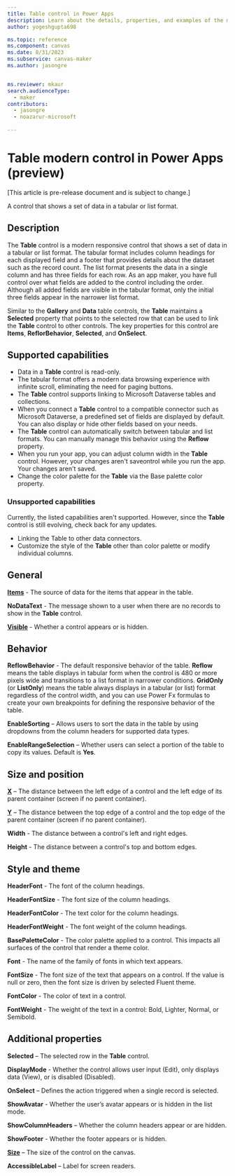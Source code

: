 ```yaml
---
title: Table control in Power Apps
description: Learn about the details, properties, and examples of the modern Table control in Power Apps.
author: yogeshgupta698

ms.topic: reference
ms.component: canvas
ms.date: 8/31/2023
ms.subservice: canvas-maker
ms.author: jasongre


ms.reviewer: mkaur
search.audienceType: 
  - maker
contributors:
  - jasongre
  - noazarur-microsoft
  
---
```

# Table modern control in Power Apps (preview)

[This article is pre-release document and is subject to change.]

A control that shows a set of data in a tabular or list format.

## Description
The **Table** control is a modern responsive control that shows a set of data in a tabular or list format. The tabular format includes column headings for each displayed field and a footer that provides details about the dataset such as the record count. The list format presents the data in a single column and has three fields for each row. As an app maker, you have full control over what fields are added to the control including the order. Although all added fields are visible in the tabular format, only the initial three fields appear in the narrower list format.

Similar to the **Gallery** and **Data** table controls, the **Table** maintains a **Selected** property that points to the selected row that can be used to link the **Table** control to other controls. The key properties for this control are **Items**, **ReflorBehavior**, **Selected**, and **OnSelect**.

## Supported capabilities

- Data in a **Table** control is read-only.
- The tabular format offers a modern data browsing experience with infinite scroll, eliminating the need for paging buttons.
- The **Table** control supports linking to Microsoft Dataverse tables and collections.
- When you connect a **Table** control to a compatible connector such as Microsoft Dataverse, a predefined set of fields are displayed by default. You can also display or hide other fields based on your needs.
- The **Table** control can automatically switch between tabular and list formats. You can manually manage this behavior using the **Reflow** property.
- When you run your app, you can adjust column width in the **Table** control. However, your changes aren't saveontrol while you run the app. Your changes aren't saved.
- Change the color palette for the **Table** via the Base palette color property. 

### Unsupported capabilities
Currently, the listed capabilities aren't supported. However, since the **Table** control is still evolving, check back for any updates.

* Linking the Table to other data connectors.
* Customize the style of the **Table** other than color palette or modify individual columns.


## General

**[Items](../properties-core.md)** - The source of data for the items that appear in the table.

**NoDataText** - The message shown to a user when there are no records to show in the **Table** control. 

**[Visible](../properties-core.md)** - Whether a control appears or is hidden.

## Behavior 

**ReflowBehavior** - The default responsive behavior of the table. **Reflow** means the table displays in tabular form when the control is 480 or more pixels wide and transitions to a list format in narrower conditions. **GridOnly** (or **ListOnly**) means the table always displays in a tabular (or list) format regardless of the control width, and you can use Power Fx formulas to create your own breakpoints for defining the responsive behavior of the table.

**EnableSorting** – Allows users to sort the data in the table by using dropdowns from the column headers for supported data types. 

**EnableRangeSelection** – Whether users can select a portion of the table to copy its values. Default is **Yes**. 

## Size and position 

**[X](../properties-size-location.md)** – The distance between the left edge of a control and the left edge of its parent container (screen if no parent container).

**[Y](../properties-size-location.md)** – The distance between the top edge of a control and the top edge of the parent container (screen if no parent container).

**Width** - The distance between a control's left and right edges. 

**Height** - The distance between a control's top and bottom edges. 


## Style and theme 

**HeaderFont** - The font of the column headings. 

**HeaderFontSize** - The font size of the column headings. 

**HeaderFontColor** - The text color for the column headings. 

**HeaderFontWeight** - The font weight of the column headings. 

**BasePaletteColor** - The color palette applied to a control. This impacts all surfaces of the control that render a theme color. 

**Font** - The name of the family of fonts in which text appears. 

**FontSize** - The font size of the text that appears on a control. If the value is null or zero, then the font size is driven by selected Fluent theme. 

**FontColor** - The color of text in a control. 

**FontWeight** - The weight of the text in a control: Bold, Lighter, Normal, or Semibold. 

## Additional properties

**Selected** – The selected row in the **Table** control.  

**DisplayMode** - Whether the control allows user input (Edit), only displays data (View), or is disabled (Disabled). 

**OnSelect** – Defines the action triggered when a single record is selected.  

**ShowAvatar** - Whether the user’s avatar appears or is hidden in the list mode. 

**ShowColumnHeaders** – Whether the column headers appear or are hidden. 

**ShowFooter** - Whether the footer appears or is hidden.  

**[Size](../properties-text.md)** – The size of the control on the canvas.

**AccessibleLabel** – Label for screen readers. 











